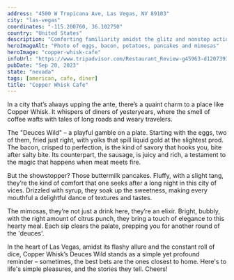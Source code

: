 ```yaml
---
address: "4500 W Tropicana Ave, Las Vegas, NV 89103"
city: "las-vegas"
coordinates: "-115.200760, 36.102750"
country: "United States"
description: "Comforting familiarity amidst the glitz and nonstop action"
heroImageAlt: "Photo of eggs, bacon, potatoes, pancakes and mimosas"
heroImage: "copper-whisk-cafe"
infoUrl: "https://www.tripadvisor.com/Restaurant_Review-g45963-d12073937-Reviews-Copper_Whisk_Cafe-Las_Vegas_Nevada.html"
pubDate: "Sep 20, 2023"
state: "nevada"
tags: [american, cafe, diner]
title: "Copper Whisk Cafe"
---
```


In a city that’s always upping the ante, there’s a quaint charm to a place like Copper Whisk. It whispers of diners of yesteryears, where the smell of coffee wafts with tales of long roads and weary travelers.

The "Deuces Wild" – a playful gamble on a plate. Starting with the eggs, two of them, fried just right, with yolks that spill liquid gold at the slightest prod. The bacon, crisped to perfection, is the kind of savory that hooks you, bite after salty bite. Its counterpart, the sausage, is juicy and rich, a testament to the magic that happens when meat meets fire.

But the showstopper? Those buttermilk pancakes. Fluffy, with a slight tang, they’re the kind of comfort that one seeks after a long night in this city of vices. Drizzled with syrup, they soak up the sweetness, making every mouthful a delightful dance of textures and tastes.

The mimosas, they’re not just a drink here, they’re an elixir. Bright, bubbly, with the right amount of citrus punch, they bring a touch of elegance to this hearty meal. Each sip clears the palate, prepping you for another round of the 'deuces'.

In the heart of Las Vegas, amidst its flashy allure and the constant roll of dice, Copper Whisk’s Deuces Wild stands as a simple yet profound reminder – sometimes, the best bets are the ones closest to home. Here's to life's simple pleasures, and the stories they tell. Cheers!
